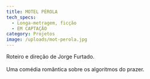 ```yaml
---
title: MOTEL PÉROLA
tech_specs:
  - Longa-metragem, ficção
  - EM CAPTAÇÃO
category: Projetos
image: /uploads/mot-perola.jpg
---
```

Roteiro e direção de Jorge Furtado.\
\
Uma comédia romântica sobre os algoritmos do prazer.